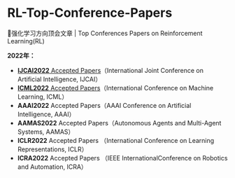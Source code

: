 # RL-Top-Conference-Papers
🔨强化学习方向顶会文章 | Top Conferences Papers on Reinforcement Learning(RL)



**2022年：**

- [**IJCAI2022** Accepted Papers](./2022/2022-IJCAI)（International Joint Conference on Artificial Intelligence, IJCAI）
- [**ICML2022** Accepted Papers](./2022/2022-ICML)（International Conference on Machine Learning, ICML）
- **AAAI2022** Accepted Papers（AAAI Conference on Artificial Intelligence, AAAI）
- **AAMAS2022** Accepted Papers（Autonomous Agents and Multi-Agent Systems, AAMAS）
- **ICLR2022** Accepted Papers （International Conference on Learning Representations, ICLR）
- **ICRA2022** Accepted Papers （IEEE InternationalConference on Robotics and Automation, ICRA）
